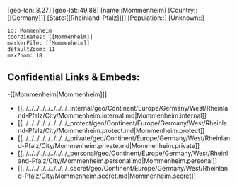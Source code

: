 ﻿---
location: [49.88,8.27]
mapzoom: [7,12] 
mapmarker: city 
type: City
tags:
- geo/City


SpocWebEntityId: 32544
isDeleted: false
confidential: public

---
[geo-lon::8.27]
[geo-lat::49.88]
[name::Mommenheim]
[Country::[[Germany]]]
[State:[[Rheinland-Pfalz]]]]
[Population::]
[Unknown::]


```leaflet
id: Mommenheim
coordinates: [[Mommenheim]]
markerFile: [[Mommenheim]]
defaultZoom: 11 
maxZoom: 18
```


## Confidential Links & Embeds: 
-[[Mommenheim|Mommenheim]]] 
- [[../../../../../../../../_internal/geo/Continent/Europe/Germany/West/Rheinland-Pfalz/City/Mommenheim.internal.md|Mommenheim.internal]] 
- [[../../../../../../../../_protect/geo/Continent/Europe/Germany/West/Rheinland-Pfalz/City/Mommenheim.protect.md|Mommenheim.protect]] 
- [[../../../../../../../../_private/geo/Continent/Europe/Germany/West/Rheinland-Pfalz/City/Mommenheim.private.md|Mommenheim.private]] 
- [[../../../../../../../../_personal/geo/Continent/Europe/Germany/West/Rheinland-Pfalz/City/Mommenheim.personal.md|Mommenheim.personal]] 
- [[../../../../../../../../_secret/geo/Continent/Europe/Germany/West/Rheinland-Pfalz/City/Mommenheim.secret.md|Mommenheim.secret]] 
